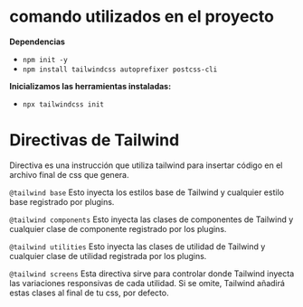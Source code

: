 # comando utilizados en el proyecto

**Dependencias**

- `npm init -y`
- `npm install tailwindcss autoprefixer postcss-cli`

**Inicializamos las herramientas instaladas:**

<!-- Genera archivo configuracion vacio de nombre tailwind.config.js -->

- `npx tailwindcss init`
  
# Directivas de Tailwind

Directiva es una instrucción que utiliza tailwind para insertar código en el archivo final de css que genera.

`@tailwind base`
Esto inyecta los estilos base de Tailwind y cualquier estilo base registrado por plugins.

`@tailwind components`
Esto inyecta las clases de componentes de Tailwind y cualquier clase de componente registrado por los plugins.

`@tailwind utilities`
Esto inyecta las clases de utilidad de Tailwind y cualquier clase de utilidad registrada por los plugins.

`@tailwind screens`
Esta directiva sirve para controlar donde Tailwind inyecta las variaciones responsivas de cada utilidad. Si se omite, Tailwind añadirá estas clases al final de tu css, por defecto.